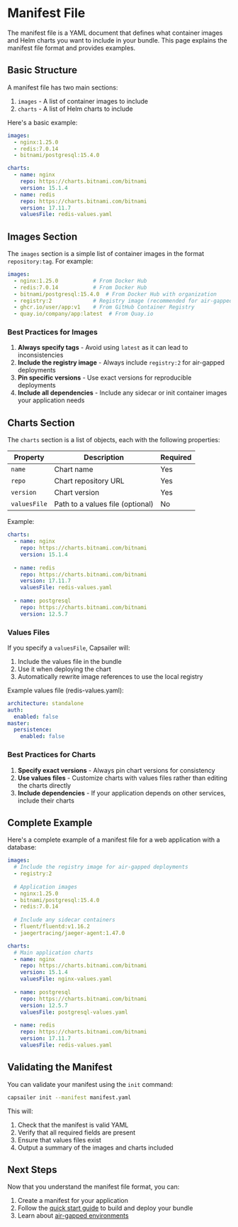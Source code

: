 # Manifest File

The manifest file is a YAML document that defines what container images and Helm charts you want to include in your bundle. This page explains the manifest file format and provides examples.

## Basic Structure

A manifest file has two main sections:

1. `images` - A list of container images to include
2. `charts` - A list of Helm charts to include

Here's a basic example:

```yaml
images:
  - nginx:1.25.0
  - redis:7.0.14
  - bitnami/postgresql:15.4.0

charts:
  - name: nginx
    repo: https://charts.bitnami.com/bitnami
    version: 15.1.4
  - name: redis
    repo: https://charts.bitnami.com/bitnami
    version: 17.11.7
    valuesFile: redis-values.yaml
```

## Images Section

The `images` section is a simple list of container images in the format `repository:tag`. For example:

```yaml
images:
  - nginx:1.25.0           # From Docker Hub
  - redis:7.0.14           # From Docker Hub
  - bitnami/postgresql:15.4.0  # From Docker Hub with organization
  - registry:2             # Registry image (recommended for air-gapped deployments)
  - ghcr.io/user/app:v1    # From GitHub Container Registry
  - quay.io/company/app:latest  # From Quay.io
```

### Best Practices for Images

1. **Always specify tags** - Avoid using `latest` as it can lead to inconsistencies
2. **Include the registry image** - Always include `registry:2` for air-gapped deployments
3. **Pin specific versions** - Use exact versions for reproducible deployments
4. **Include all dependencies** - Include any sidecar or init container images your application needs

## Charts Section

The `charts` section is a list of objects, each with the following properties:

| Property | Description | Required |
|----------|-------------|----------|
| `name` | Chart name | Yes |
| `repo` | Chart repository URL | Yes |
| `version` | Chart version | Yes |
| `valuesFile` | Path to a values file (optional) | No |

Example:

```yaml
charts:
  - name: nginx
    repo: https://charts.bitnami.com/bitnami
    version: 15.1.4
  
  - name: redis
    repo: https://charts.bitnami.com/bitnami
    version: 17.11.7
    valuesFile: redis-values.yaml
  
  - name: postgresql
    repo: https://charts.bitnami.com/bitnami
    version: 12.5.7
```

### Values Files

If you specify a `valuesFile`, Capsailer will:

1. Include the values file in the bundle
2. Use it when deploying the chart
3. Automatically rewrite image references to use the local registry

Example values file (redis-values.yaml):

```yaml
architecture: standalone
auth:
  enabled: false
master:
  persistence:
    enabled: false
```

### Best Practices for Charts

1. **Specify exact versions** - Always pin chart versions for consistency
2. **Use values files** - Customize charts with values files rather than editing the charts directly
3. **Include dependencies** - If your application depends on other services, include their charts

## Complete Example

Here's a complete example of a manifest file for a web application with a database:

```yaml
images:
  # Include the registry image for air-gapped deployments
  - registry:2
  
  # Application images
  - nginx:1.25.0
  - bitnami/postgresql:15.4.0
  - redis:7.0.14
  
  # Include any sidecar containers
  - fluent/fluentd:v1.16.2
  - jaegertracing/jaeger-agent:1.47.0

charts:
  # Main application charts
  - name: nginx
    repo: https://charts.bitnami.com/bitnami
    version: 15.1.4
    valuesFile: nginx-values.yaml
  
  - name: postgresql
    repo: https://charts.bitnami.com/bitnami
    version: 12.5.7
    valuesFile: postgresql-values.yaml
  
  - name: redis
    repo: https://charts.bitnami.com/bitnami
    version: 17.11.7
    valuesFile: redis-values.yaml
```

## Validating the Manifest

You can validate your manifest using the `init` command:

```bash
capsailer init --manifest manifest.yaml
```

This will:
1. Check that the manifest is valid YAML
2. Verify that all required fields are present
3. Ensure that values files exist
4. Output a summary of the images and charts included

## Next Steps

Now that you understand the manifest file format, you can:

1. Create a manifest for your application
2. Follow the [quick start guide](quick-start.md) to build and deploy your bundle
3. Learn about [air-gapped environments](../concepts/air-gapped.md) 